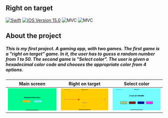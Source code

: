 ## Right on target

<p align="left"> 
<a href="https://swift.org">
<img src="https://img.shields.io/badge/Swift-5.7-orange" alt="Swift" /></a>
<a href="https://developer.apple.com/ios/">
<img src="https://img.shields.io/badge/iOS-15.0%2B-success" alt="iOS Version 15.0"/></a>
<img src="https://img.shields.io/badge/MVC-ff69b4" alt="MVC" /></a>
<img src="https://img.shields.io/badge/storyboard-purple" alt="MVC" /></a>
</p>

## About the project

##### This is my first project. A gaming app, with two games. The first game is a "right on target" game. In it, the user has to guess a random number from 1 to 50. The second game is "Select color". The user is given a hexadecimal color code and chooses the appropriate color from 4 options. 

| Main screen | Right on target | Select color |
| --- | --- | --- |
|<img src="./Demo_Image/Right_on_target_main.png" width="300">|<img src="./Demo_Image/Right_on_target_game.png" width="300">|<img src="./Demo_Image/Right_on_target_game_2.png" width="300"> 
